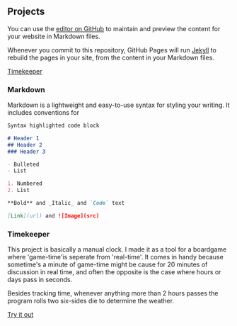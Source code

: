 ## Projects

You can use the [editor on GitHub](https://github.com/Pbeeltje/.github.io/edit/gh-pages/index.md) to maintain and preview the content for your website in Markdown files.

Whenever you commit to this repository, GitHub Pages will run [Jekyll](https://jekyllrb.com/) to rebuild the pages in your site, from the content in your Markdown files.

[Timekeeper](#Timekeeper)

### Markdown

Markdown is a lightweight and easy-to-use syntax for styling your writing. It includes conventions for

```markdown
Syntax highlighted code block

# Header 1
## Header 2
### Header 3

- Bulleted
- List

1. Numbered
2. List

**Bold** and _Italic_ and `Code` text

[Link](url) and ![Image](src)
```

### Timekeeper
<a name="Timekeeper"></a>
This project is basically a manual clock. I made it as a tool for a boardgame where 'game-time'is seperate from 'real-time'.
It comes in handy because sometime's a minute of game-time might be cause for 20 minutes of discussion in real time, and often the opposite is the case
where hours or days pass in seconds. 

Besides tracking time, whenever anything more than 2 hours passes the program rolls two six-sides die to determine the weather.

[Try it out](timekeeper.html)



